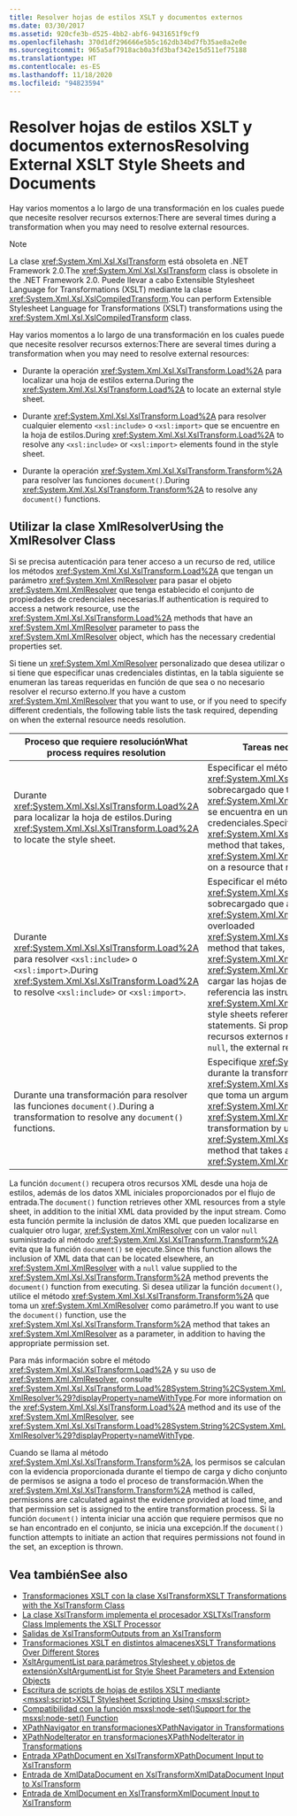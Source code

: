 ```yaml
---
title: Resolver hojas de estilos XSLT y documentos externos
ms.date: 03/30/2017
ms.assetid: 920cfe3b-d525-4bb2-abf6-9431651f9cf9
ms.openlocfilehash: 370d1df296666e5b5c162db34bd7fb35ae8a2e0e
ms.sourcegitcommit: 965a5af7918acb0a3fd3baf342e15d511ef75188
ms.translationtype: HT
ms.contentlocale: es-ES
ms.lasthandoff: 11/18/2020
ms.locfileid: "94823594"
---
```

# <a name="resolving-external-xslt-style-sheets-and-documents"></a><span data-ttu-id="cd007-102">Resolver hojas de estilos XSLT y documentos externos</span><span class="sxs-lookup"><span data-stu-id="cd007-102">Resolving External XSLT Style Sheets and Documents</span></span>
<span data-ttu-id="cd007-103">Hay varios momentos a lo largo de una transformación en los cuales puede que necesite resolver recursos externos:</span><span class="sxs-lookup"><span data-stu-id="cd007-103">There are several times during a transformation when you may need to resolve external resources.</span></span>  
  
> [!NOTE]
> <span data-ttu-id="cd007-104">La clase <xref:System.Xml.Xsl.XslTransform> está obsoleta en .NET Framework 2.0.</span><span class="sxs-lookup"><span data-stu-id="cd007-104">The <xref:System.Xml.Xsl.XslTransform> class is obsolete in the .NET Framework 2.0.</span></span> <span data-ttu-id="cd007-105">Puede llevar a cabo Extensible Stylesheet Language for Transformations (XSLT) mediante la clase <xref:System.Xml.Xsl.XslCompiledTransform>.</span><span class="sxs-lookup"><span data-stu-id="cd007-105">You can perform Extensible Stylesheet Language for Transformations (XSLT) transformations using the <xref:System.Xml.Xsl.XslCompiledTransform> class.</span></span>  
  
 <span data-ttu-id="cd007-106">Hay varios momentos a lo largo de una transformación en los cuales puede que necesite resolver recursos externos:</span><span class="sxs-lookup"><span data-stu-id="cd007-106">There are several times during a transformation when you may need to resolve external resources:</span></span>  
  
- <span data-ttu-id="cd007-107">Durante la operación <xref:System.Xml.Xsl.XslTransform.Load%2A> para localizar una hoja de estilos externa.</span><span class="sxs-lookup"><span data-stu-id="cd007-107">During the <xref:System.Xml.Xsl.XslTransform.Load%2A> to locate an external style sheet.</span></span>  
  
- <span data-ttu-id="cd007-108">Durante <xref:System.Xml.Xsl.XslTransform.Load%2A> para resolver cualquier elemento `<xsl:include>` o `<xsl:import>` que se encuentre en la hoja de estilos.</span><span class="sxs-lookup"><span data-stu-id="cd007-108">During <xref:System.Xml.Xsl.XslTransform.Load%2A> to resolve any `<xsl:include>` or `<xsl:import>` elements found in the style sheet.</span></span>  
  
- <span data-ttu-id="cd007-109">Durante la operación <xref:System.Xml.Xsl.XslTransform.Transform%2A> para resolver las funciones `document()`.</span><span class="sxs-lookup"><span data-stu-id="cd007-109">During <xref:System.Xml.Xsl.XslTransform.Transform%2A> to resolve any `document()` functions.</span></span>  
  
## <a name="using-the-xmlresolver-class"></a><span data-ttu-id="cd007-110">Utilizar la clase XmlResolver</span><span class="sxs-lookup"><span data-stu-id="cd007-110">Using the XmlResolver Class</span></span>  
 <span data-ttu-id="cd007-111">Si se precisa autenticación para tener acceso a un recurso de red, utilice los métodos <xref:System.Xml.Xsl.XslTransform.Load%2A> que tengan un parámetro <xref:System.Xml.XmlResolver> para pasar el objeto <xref:System.Xml.XmlResolver> que tenga establecido el conjunto de propiedades de credenciales necesarias.</span><span class="sxs-lookup"><span data-stu-id="cd007-111">If authentication is required to access a network resource, use the <xref:System.Xml.Xsl.XslTransform.Load%2A> methods that have an <xref:System.Xml.XmlResolver> parameter to pass the <xref:System.Xml.XmlResolver> object, which has the necessary credential properties set.</span></span>  
  
 <span data-ttu-id="cd007-112">Si tiene un <xref:System.Xml.XmlResolver> personalizado que desea utilizar o si tiene que especificar unas credenciales distintas, en la tabla siguiente se enumeran las tareas requeridas en función de que sea o no necesario resolver el recurso externo.</span><span class="sxs-lookup"><span data-stu-id="cd007-112">If you have a custom <xref:System.Xml.XmlResolver> that you want to use, or if you need to specify different credentials, the following table lists the task required, depending on when the external resource needs resolution.</span></span>  
  
|<span data-ttu-id="cd007-113">Proceso que requiere resolución</span><span class="sxs-lookup"><span data-stu-id="cd007-113">What process requires resolution</span></span>|<span data-ttu-id="cd007-114">Tareas necesarias</span><span class="sxs-lookup"><span data-stu-id="cd007-114">Task required</span></span>|  
|--------------------------------------|-------------------|  
|<span data-ttu-id="cd007-115">Durante <xref:System.Xml.Xsl.XslTransform.Load%2A> para localizar la hoja de estilos.</span><span class="sxs-lookup"><span data-stu-id="cd007-115">During <xref:System.Xml.Xsl.XslTransform.Load%2A> to locate the style sheet.</span></span>|<span data-ttu-id="cd007-116">Especificar el método <xref:System.Xml.Xsl.XslTransform.Load%2A> sobrecargado que toma como parámetro un <xref:System.Xml.XmlResolver> si la hoja de estilos se encuentra en un recurso que requiere credenciales.</span><span class="sxs-lookup"><span data-stu-id="cd007-116">Specify the overloaded <xref:System.Xml.Xsl.XslTransform.Load%2A> method that takes, as a parameter, an <xref:System.Xml.XmlResolver> if the style sheet is on a resource that requires credentials.</span></span>|  
|<span data-ttu-id="cd007-117">Durante <xref:System.Xml.Xsl.XslTransform.Load%2A> para resolver `<xsl:include>` o `<xsl:import>`.</span><span class="sxs-lookup"><span data-stu-id="cd007-117">During <xref:System.Xml.Xsl.XslTransform.Load%2A> to resolve `<xsl:include>` or `<xsl:import>`.</span></span>|<span data-ttu-id="cd007-118">Especificar el método <xref:System.Xml.Xsl.XslTransform.Load%2A> sobrecargado que admite, como parámetro, un <xref:System.Xml.XmlResolver>.</span><span class="sxs-lookup"><span data-stu-id="cd007-118">Specify the overloaded <xref:System.Xml.Xsl.XslTransform.Load%2A> method that takes, as a parameter, an <xref:System.Xml.XmlResolver>.</span></span> <span data-ttu-id="cd007-119"><xref:System.Xml.XmlResolver> se utiliza para cargar las hojas de estilos a las que hacen referencia las instrucciones `import` o `include`.</span><span class="sxs-lookup"><span data-stu-id="cd007-119">The <xref:System.Xml.XmlResolver> is used to load the style sheets referenced by the `import` or `include` statements.</span></span> <span data-ttu-id="cd007-120">Si proporciona un valor `null`, los recursos externos no se resuelven.</span><span class="sxs-lookup"><span data-stu-id="cd007-120">If you pass in `null`, the external resources are not resolved.</span></span>|  
|<span data-ttu-id="cd007-121">Durante una transformación para resolver las funciones `document()`.</span><span class="sxs-lookup"><span data-stu-id="cd007-121">During a transformation to resolve any `document()` functions.</span></span>|<span data-ttu-id="cd007-122">Especifique <xref:System.Xml.XmlResolver> durante la transformación utilizando el método <xref:System.Xml.Xsl.XslTransform.Transform%2A> que toma un argumento <xref:System.Xml.XmlResolver>.</span><span class="sxs-lookup"><span data-stu-id="cd007-122">Specify the <xref:System.Xml.XmlResolver> during the transformation by using the <xref:System.Xml.Xsl.XslTransform.Transform%2A> method that takes an <xref:System.Xml.XmlResolver> argument.</span></span>|  
  
 <span data-ttu-id="cd007-123">La función `document()` recupera otros recursos XML desde una hoja de estilos, además de los datos XML iniciales proporcionados por el flujo de entrada.</span><span class="sxs-lookup"><span data-stu-id="cd007-123">The `document()` function retrieves other XML resources from a style sheet, in addition to the initial XML data provided by the input stream.</span></span> <span data-ttu-id="cd007-124">Como esta función permite la inclusión de datos XML que pueden localizarse en cualquier otro lugar, <xref:System.Xml.XmlResolver> con un valor `null` suministrado al método <xref:System.Xml.Xsl.XslTransform.Transform%2A> evita que la función `document()` se ejecute.</span><span class="sxs-lookup"><span data-stu-id="cd007-124">Since this function allows the inclusion of XML data that can be located elsewhere, an <xref:System.Xml.XmlResolver> with a `null` value supplied to the <xref:System.Xml.Xsl.XslTransform.Transform%2A> method prevents the `document()` function from executing.</span></span> <span data-ttu-id="cd007-125">Si desea utilizar la función `document()`, utilice el método <xref:System.Xml.Xsl.XslTransform.Transform%2A> que toma un <xref:System.Xml.XmlResolver> como parámetro.</span><span class="sxs-lookup"><span data-stu-id="cd007-125">If you want to use the `document()` function, use the <xref:System.Xml.Xsl.XslTransform.Transform%2A> method that takes an <xref:System.Xml.XmlResolver> as a parameter, in addition to having the appropriate permission set.</span></span>  
  
 <span data-ttu-id="cd007-126">Para más información sobre el método <xref:System.Xml.Xsl.XslTransform.Load%2A> y su uso de <xref:System.Xml.XmlResolver>, consulte <xref:System.Xml.Xsl.XslTransform.Load%28System.String%2CSystem.Xml.XmlResolver%29?displayProperty=nameWithType>.</span><span class="sxs-lookup"><span data-stu-id="cd007-126">For more information on the <xref:System.Xml.Xsl.XslTransform.Load%2A> method and its use of the <xref:System.Xml.XmlResolver>, see <xref:System.Xml.Xsl.XslTransform.Load%28System.String%2CSystem.Xml.XmlResolver%29?displayProperty=nameWithType>.</span></span>  
  
 <span data-ttu-id="cd007-127">Cuando se llama al método <xref:System.Xml.Xsl.XslTransform.Transform%2A>, los permisos se calculan con la evidencia proporcionada durante el tiempo de carga y dicho conjunto de permisos se asigna a todo el proceso de transformación.</span><span class="sxs-lookup"><span data-stu-id="cd007-127">When the <xref:System.Xml.Xsl.XslTransform.Transform%2A> method is called, permissions are calculated against the evidence provided at load time, and that permission set is assigned to the entire transformation process.</span></span> <span data-ttu-id="cd007-128">Si la función `document()` intenta iniciar una acción que requiere permisos que no se han encontrado en el conjunto, se inicia una excepción.</span><span class="sxs-lookup"><span data-stu-id="cd007-128">If the `document()` function attempts to initiate an action that requires permissions not found in the set, an exception is thrown.</span></span>  
  
## <a name="see-also"></a><span data-ttu-id="cd007-129">Vea también</span><span class="sxs-lookup"><span data-stu-id="cd007-129">See also</span></span>

- [<span data-ttu-id="cd007-130">Transformaciones XSLT con la clase XslTransform</span><span class="sxs-lookup"><span data-stu-id="cd007-130">XSLT Transformations with the XslTransform Class</span></span>](xslt-transformations-with-the-xsltransform-class.md)
- [<span data-ttu-id="cd007-131">La clase XslTransform implementa el procesador XSLT</span><span class="sxs-lookup"><span data-stu-id="cd007-131">XslTransform Class Implements the XSLT Processor</span></span>](xsltransform-class-implements-the-xslt-processor.md)
- [<span data-ttu-id="cd007-132">Salidas de XslTransform</span><span class="sxs-lookup"><span data-stu-id="cd007-132">Outputs from an XslTransform</span></span>](outputs-from-an-xsltransform.md)
- [<span data-ttu-id="cd007-133">Transformaciones XSLT en distintos almacenes</span><span class="sxs-lookup"><span data-stu-id="cd007-133">XSLT Transformations Over Different Stores</span></span>](xslt-transformations-over-different-stores.md)
- [<span data-ttu-id="cd007-134">XsltArgumentList para parámetros Stylesheet y objetos de extensión</span><span class="sxs-lookup"><span data-stu-id="cd007-134">XsltArgumentList for Style Sheet Parameters and Extension Objects</span></span>](xsltargumentlist-for-style-sheet-parameters-and-extension-objects.md)
- [<span data-ttu-id="cd007-135">Escritura de scripts de hojas de estilos XSLT mediante \<msxsl:script></span><span class="sxs-lookup"><span data-stu-id="cd007-135">XSLT Stylesheet Scripting Using \<msxsl:script></span></span>](xslt-stylesheet-scripting-using-msxsl-script.md)
- [<span data-ttu-id="cd007-136">Compatibilidad con la función msxsl:node-set()</span><span class="sxs-lookup"><span data-stu-id="cd007-136">Support for the msxsl:node-set() Function</span></span>](support-for-the-msxsl-node-set-function.md)
- [<span data-ttu-id="cd007-137">XPathNavigator en transformaciones</span><span class="sxs-lookup"><span data-stu-id="cd007-137">XPathNavigator in Transformations</span></span>](xpathnavigator-in-transformations.md)
- [<span data-ttu-id="cd007-138">XPathNodeIterator en transformaciones</span><span class="sxs-lookup"><span data-stu-id="cd007-138">XPathNodeIterator in Transformations</span></span>](xpathnodeiterator-in-transformations.md)
- [<span data-ttu-id="cd007-139">Entrada XPathDocument en XslTransform</span><span class="sxs-lookup"><span data-stu-id="cd007-139">XPathDocument Input to XslTransform</span></span>](xpathdocument-input-to-xsltransform.md)
- [<span data-ttu-id="cd007-140">Entrada de XmlDataDocument en XslTransform</span><span class="sxs-lookup"><span data-stu-id="cd007-140">XmlDataDocument Input to XslTransform</span></span>](xmldatadocument-input-to-xsltransform.md)
- [<span data-ttu-id="cd007-141">Entrada de XmlDocument en XslTransform</span><span class="sxs-lookup"><span data-stu-id="cd007-141">XmlDocument Input to XslTransform</span></span>](xmldocument-input-to-xsltransform.md)
